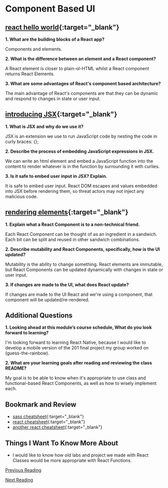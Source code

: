# Component Based UI

## [react hello world](https://facebook.github.io/react/docs/hello-world.html){:target="_blank"}

**1. What are the building blocks of a React app?**

Components and elements.

**2. What is the difference between an element and a React component?**

A React element is closer to plain-ol-HTML whilst a React component returns React Elements.

**3. What are some advantages of React's component based architecture?**

The main advantage of React's components are that they can be dynamic and respond to changes in state or user input.

## [introducing JSX](https://facebook.github.io/react/docs/introducing-jsx.html){:target="_blank"}

**1. What is JSX and why do we use it?**

JSX is an extension we use to run JavaScript code by nesting the code in curly braces: {};

**2. Describe the process of embedding JavaScript expressions in JSX.**

We can write an html element and embed a JavaScript function into the content to render whatever is in the function by surrounding it with curlies.

**3. Is it safe to embed user input in JSX?  Explain.**

It is safe to embed user input. React DOM escapes and values embedded into JSX before rendering them, so threat actors may not inject any malicious code.

## [rendering elements](https://facebook.github.io/react/docs/rendering-elements.html){:target="_blank"}

**1. Explain what a React Component is to a non-technical friend.**

Each React Component can be thought of as an ingredient in a sandwich. Each bit can be split and reused in other sandwich combinations.

**2. Describe mutability and React Components, specifically, how is the UI updated?**

Mutability is the ability to change something. React elements are immutable, but React Components can be updated dynamically with changes in state or user input.

**3. If changes are made to the UI, what does React update?**

If changes are made to the UI React and we're using a component, that component will be updated/re-rendered.

## Additional Questions

**1. Looking ahead at this module’s course schedule, What do you look forward to learning?**

I'm looking forward to learning React Native, because I would like to develop a mobile version of the 201 final project my group worked on (guess-the-rainbow).

**2. What are your learning goals after reading and reviewing the class README?**

My goal is to be able to know when it's appropriate to use class and functional-based React Components, as well as how to wisely implement each.

## Bookmark and Review

- [sass cheatsheet](https://devhints.io/sass){:target="_blank"}
- [react cheatsheet](https://devhints.io/react){:target="_blank"}
- [another react cheatsheet](https://reactcheatsheet.com/){:target="_blank"}

## Things I Want To Know More About

- I would like to know how old labs and project we made with React Classes would be more appropriate with React Functions.

[Previous Reading](./class-19.md)

[Next Reading](./class-27.md)
